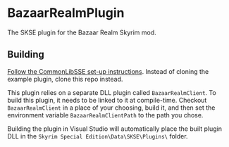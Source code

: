 # BazaarRealmPlugin

The SKSE plugin for the Bazaar Realm Skyrim mod.

## Building

[Follow the CommonLibSSE set-up
instructions](https://github.com/Ryan-rsm-McKenzie/CommonLibSSE/wiki/Getting-Started#commonlibsse).
Instead of cloning the example plugin, clone this repo instead.

This plugin relies on a separate DLL plugin called `BazaarRealmClient`. To build
this plugin, it needs to be linked to it at compile-time. Checkout
`BazaarRealmClient` in a place of your choosing, build it, and then set the
environment variable `BazaarRealmClientPath` to the path you chose.

Building the plugin in Visual Studio will automatically place the built plugin
DLL in the `Skyrim Special Edition\Data\SKSE\Plugins\` folder.
